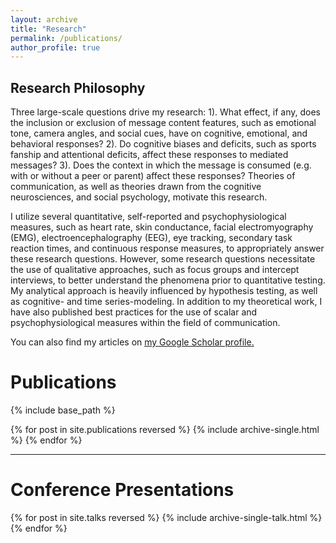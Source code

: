 ```yaml
---
layout: archive
title: "Research"
permalink: /publications/
author_profile: true
---
```


## Research Philosophy

Three large-scale questions drive my research: 1). What effect, if any, does the inclusion or exclusion of message content features, such as emotional tone, camera angles, and social cues, have on cognitive, emotional, and behavioral responses? 2). Do cognitive biases and deficits, such as sports fanship and attentional deficits, affect these responses to mediated messages? 3). Does the context in which the message is consumed (e.g. with or without a peer or parent) affect these responses? Theories of communication, as well as theories drawn from the cognitive neurosciences, and social psychology, motivate this research. 

I utilize several quantitative, self-reported and psychophysiological measures, such as heart rate, skin conductance, facial electromyography (EMG), electroencephalography (EEG), eye tracking, secondary task reaction times, and continuous response measures, to appropriately answer these research questions. However, some research questions necessitate the use of qualitative approaches, such as focus groups and intercept interviews, to better understand the phenomena prior to quantitative testing. My analytical approach is heavily influenced by hypothesis testing, as well as cognitive- and time series-modeling. In addition to my theoretical work, I have also published best practices for the use of scalar and psychophysiological measures within the field of communication. 

You can also find my articles on <u><a href="https://scholar.google.com/citations?user=VMpBzOoAAAAJ&hl=en&oi=ao">my Google Scholar profile</a>.</u>

# Publications

{% include base_path %}

{% for post in site.publications reversed %}
  {% include archive-single.html %}
{% endfor %}

-----

# Conference Presentations

{% for post in site.talks reversed %}
  {% include archive-single-talk.html %}
{% endfor %}
